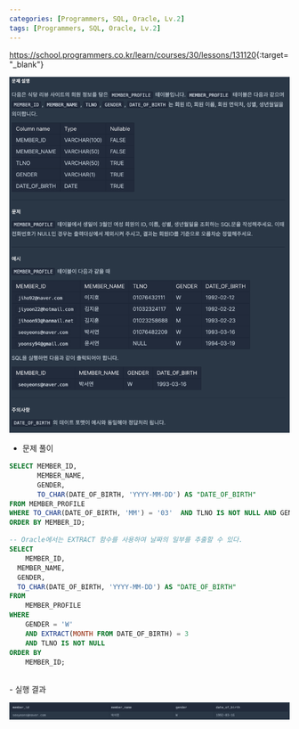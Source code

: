 ```yaml
---
categories: [Programmers, SQL, Oracle, Lv.2]
tags: [Programmers, SQL, Oracle, Lv.2] 
---
```


<https://school.programmers.co.kr/learn/courses/30/lessons/131120>{:target="_blank"}

![문제](/assets/img/programmers/sql/oracle/lv.2/3%EC%9B%94%EC%97%90_%ED%83%9C%EC%96%B4%EB%82%9C_%EC%97%AC%EC%84%B1_%ED%9A%8C%EC%9B%90_%EB%AA%A9%EB%A1%9D_%EC%B6%9C%EB%A0%A5%ED%95%98%EA%B8%B0(1).png)

- 문제 풀이

```sql
SELECT MEMBER_ID,
       MEMBER_NAME,
       GENDER,
       TO_CHAR(DATE_OF_BIRTH, 'YYYY-MM-DD') AS "DATE_OF_BIRTH"
FROM MEMBER_PROFILE
WHERE TO_CHAR(DATE_OF_BIRTH, 'MM') = '03'  AND TLNO IS NOT NULL AND GENDER = 'W'
ORDER BY MEMBER_ID;
```
```sql
-- Oracle에서는 EXTRACT 함수를 사용하여 날짜의 일부를 추출할 수 있다.
SELECT 
	MEMBER_ID,
  MEMBER_NAME,
  GENDER,
  TO_CHAR(DATE_OF_BIRTH, 'YYYY-MM-DD') AS "DATE_OF_BIRTH"
FROM 
	MEMBER_PROFILE
WHERE
    GENDER = 'W'
    AND EXTRACT(MONTH FROM DATE_OF_BIRTH) = 3
    AND TLNO IS NOT NULL
ORDER BY
    MEMBER_ID;
```

<br>
- 실행 결과

![실행 결과](/assets/img/programmers/sql/oracle/lv.2/3%EC%9B%94%EC%97%90_%ED%83%9C%EC%96%B4%EB%82%9C_%EC%97%AC%EC%84%B1_%ED%9A%8C%EC%9B%90_%EB%AA%A9%EB%A1%9D_%EC%B6%9C%EB%A0%A5%ED%95%98%EA%B8%B0(2).png)
